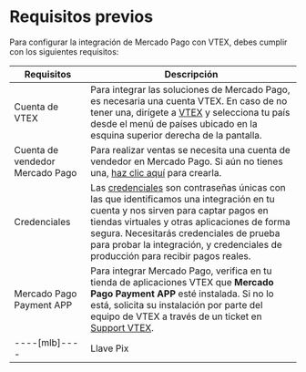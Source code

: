 # Requisitos previos

Para configurar la integración de Mercado Pago con VTEX, debes cumplir con los siguientes requisitos:

| Requisitos | Descripción |
| --- | --- |
| Cuenta de VTEX | Para integrar las soluciones de Mercado Pago, es necesaria una cuenta VTEX. En caso de no tener una, dirígete a [VTEX](https://vtex.com/ar-es/contacto/)  y selecciona tu país desde el menú de países ubicado en la esquina superior derecha de la pantalla.|
| Cuenta de vendedor Mercado Pago | Para realizar ventas se necesita una cuenta de vendedor en Mercado Pago. Si aún no tienes una, [haz clic aquí](https://www.mercadopago[FAKER][URL][DOMAIN]/hub/registration/landing) para crearla.|
| Credenciales | Las [credenciales](/developers/es/docs/vtex/additional-content/your-integrations/credentials) son contraseñas únicas con las que identificamos una integración en tu cuenta y nos sirven para captar pagos en tiendas virtuales y otras aplicaciones de forma segura. Necesitarás credenciales de prueba para probar la integración, y credenciales de producción para recibir pagos reales.|
| Mercado Pago Payment APP |Para integrar Mercado Pago, verifica en tu tienda de aplicaciones VTEX que **Mercado Pago Payment APP** esté instalada. Si no lo está, solicita su instalación por parte del equipo de VTEX a través de un ticket en [Support VTEX](https://help.vtex.com/es/support).|
----[mlb]----| Llave Pix | Para disponibilizar Pix en tu integración con Mercado Pago, es necesario que tu llave Pix esté configurada. En caso de no tener una, [aprende a configurarla](https://www.mercadopago.com.br/ajuda/17843).| ------------